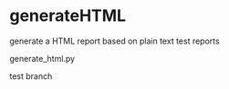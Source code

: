 # generateHTML

generate a HTML report based on plain text test reports

generate_html.py

test branch
